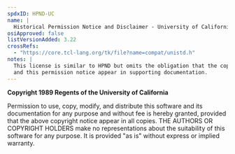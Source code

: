 ```yaml
---
spdxID: HPND-UC
name: |
  Historical Permission Notice and Disclaimer - University of California variant
osiApproved: false
listVersionAdded: 3.22
crossRefs: 
  - "https://core.tcl-lang.org/tk/file?name=compat/unistd.h"
notes: |
  This license is similar to HPND but omits the obligation that the copyright notice
  and this permission notice appear in supporting documentation.
---
```


**Copyright 1989 Regents of the University of California**

Permission to use, copy, modify, and distribute this software and its documentation for any purpose and without fee is hereby granted, provided that the above copyright notice appear in all copies. THE AUTHORS OR COPYRIGHT HOLDERS make no representations about the suitability of this software for any purpose. It is provided "as is" without express or implied warranty.
